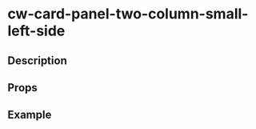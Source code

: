 <script setup>
import { CwCardPanelTwoColumnSmallLeftSide } from '../../index';

const buttonPlaygroundCode = `
    <cw-card-panel-two-column-small-left-side>
    </cw-card-panel-two-column-small-left-side>
`;
</script>

# cw-card-panel-two-column-small-left-side

## Description

## Props

<Props :of="CwCardPanelTwoColumnSmallLeftSide"></Props>

## Example

<Playground
  :code="buttonPlaygroundCode"
  :components="{ CwCardPanelTwoColumnSmallLeftSide }">
</Playground>
